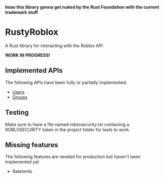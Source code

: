 **lmao this library gonna get nuked by the Rust Foundation with the current trademark stuff**

# RustyRoblox
A Rust library for interacting with the Roblox API

**WORK IN PROGRESS!**

## Implemented APIs
The following APIs have been fully or partially implemented:
- [Users](https://users.roblox.com/docs)
- [Groups](https://groups.roblox.com/docs)

## Testing
Make sure to have a file named roblosecurity.txt containing a ROBLOSECURITY token in the project folder for tests to work.

## Missing features
The following features are needed for production but haven't been implemented yet

- Ratelimits